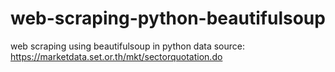 # web-scraping-python-beautifulsoup
web scraping using beautifulsoup in python
data source: https://marketdata.set.or.th/mkt/sectorquotation.do
